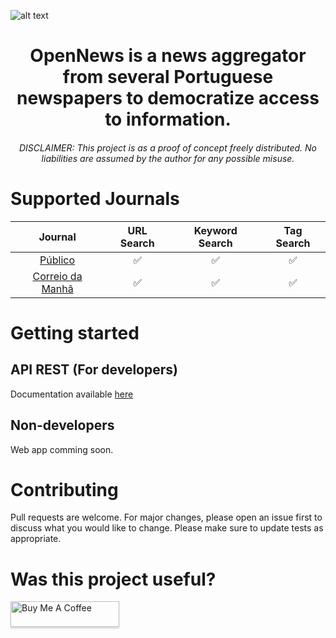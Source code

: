 ![alt text](https://github.com/spamz23/OpenNews/blob/master/assets/cover.png?raw=true)

<h1 align="center">OpenNews is a news aggregator from several Portuguese newspapers to democratize access to information.</h1>
<h6 align="center">DISCLAIMER: This project is as a proof of concept freely distributed. No liabilities are assumed by the author for any possible misuse.</h1>

# Supported Journals

|                   Journal                    |     URL Search     |   Keyword Search   |    Tag Search      |
| :------------------------------------------: | :----------------: | :----------------: | :----------------: |
|      [Público](https://www.publico.pt/)      | :white_check_mark: | :white_check_mark: | :white_check_mark: |
| [Correio da Manhã](https://www.cmjornal.pt/) | :white_check_mark: | :white_check_mark: | :white_check_mark: |


# Getting started
## API REST (For developers)
Documentation available [here](http://api.onews.diogosilva.tech)

## Non-developers
Web app comming soon.

# Contributing

Pull requests are welcome. For major changes, please open an issue first to discuss what you would like to change. Please make sure to update tests as appropriate.

# Was this project useful?
<a href="https://www.buymeacoffee.com/diogosilva" target="_blank"><img src="https://www.buymeacoffee.com/assets/img/custom_images/orange_img.png" alt="Buy Me A Coffee" style="height: 41px !important;width: 174px !important;box-shadow: 0px 3px 2px 0px rgba(190, 190, 190, 0.5) !important;-webkit-box-shadow: 0px 3px 2px 0px rgba(190, 190, 190, 0.5) !important;" ></a>
